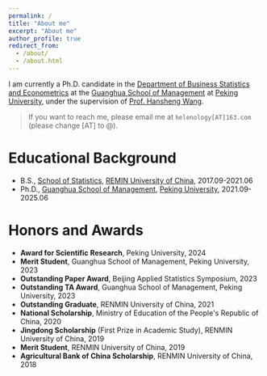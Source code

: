 ```yaml
---
permalink: /
title: "About me"
excerpt: "About me"
author_profile: true
redirect_from: 
  - /about/
  - /about.html
---
```


I am currently a Ph.D. candidate in the [Department of Business Statistics and Econometrics](https://en.gsm.pku.edu.cn/statistic/) at the [Guanghua School of Management](https://en.gsm.pku.edu.cn/) at [Peking University](https://english.pku.edu.cn/), under the supervision of [Prof. Hansheng Wang](https://en.gsm.pku.edu.cn/faculty/hansheng/). 


> If you want to reach me, please email me at `helenology[AT]163.com` (please change [AT] to @).


Educational Background
======
- B.S., [School of Statistics](http://stat.ruc.edu.cn/), [REMIN University of China](https://www.ruc.edu.cn/), 2017.09-2021.06
- Ph.D., [Guanghua School of Management](https://en.gsm.pku.edu.cn/), [Peking University](https://english.pku.edu.cn/), 2021.09-2025.06


<!-- Research Interests
======
1. Weakly supervised learning;
2. Labeling, including mislabeling and crowdsourcing;
3. Medical imaging anaylsis;
4. Nonparametrics, including kernel density estimation. -->

Honors and Awards
======
- **Award for Scientific Research**, Peking University, 2024
- **Merit Student**, Guanghua School of Management, Peking University, 2023
- **Outstanding Paper Award**, Beijing Applied Statistics Symposium, 2023
- **Outstanding TA Award**, Guanghua School of Management, Peking University, 2023
- **Outstanding Graduate**, RENMIN University of China, 2021
- **National Scholarship**, Ministry of Education of the People's Republic of China, 2020
- **Jingdong Scholarship** (First Prize in Academic Study), RENMIN University of China, 2019
- **Merit Student**, RENMIN University of China, 2019
- **Agricultural Bank of China Scholarship**, RENMIN University of China, 2018

